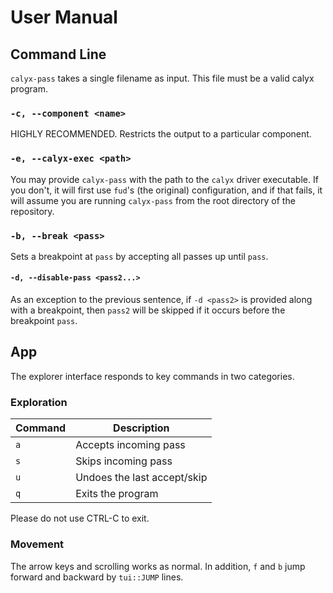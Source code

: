 # User Manual

## Command Line

`calyx-pass` takes a single filename as input.
This file must be a valid calyx program.

### `-c, --component <name>`

HIGHLY RECOMMENDED.
Restricts the output to a particular component.

### `-e, --calyx-exec <path>`

You may provide `calyx-pass` with the path to the `calyx` driver executable.
If you don't, it will first use `fud`'s (the original) configuration, and if that fails, it will assume you are running `calyx-pass` from the root directory of the repository.

### `-b, --break <pass>`

Sets a breakpoint at `pass` by accepting all passes up until `pass`.

#### `-d, --disable-pass <pass2...>`

As an exception to the previous sentence, if `-d <pass2>` is provided along with a breakpoint, then `pass2` will be skipped if it occurs before the breakpoint `pass`.

## App

The explorer interface responds to key commands in two categories.

### Exploration

| Command | Description |
| --- | ----------- |
| `a` | Accepts incoming pass |
| `s` | Skips incoming pass |
| `u` | Undoes the last accept/skip |
| `q` | Exits the program |

Please do not use CTRL-C to exit.

### Movement

The arrow keys and scrolling works as normal.
In addition, `f` and `b` jump forward and backward by `tui::JUMP` lines.
